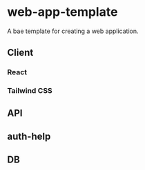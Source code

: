 # web-app-template
A bae template for creating a web application.

## Client

### React
### Tailwind CSS

## API

## auth-help

## DB
